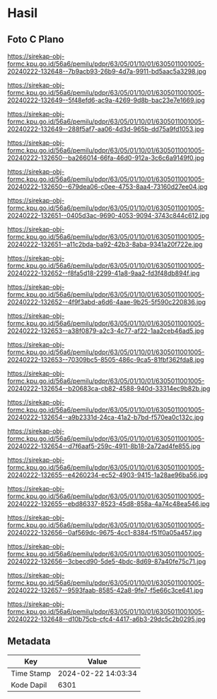# Hasil

## Foto C Plano

https://sirekap-obj-formc.kpu.go.id/56a6/pemilu/pdpr/63/05/01/10/01/6305011001005-20240222-132648--7b9acb93-26b9-4d7a-9911-bd5aac5a3298.jpg

https://sirekap-obj-formc.kpu.go.id/56a6/pemilu/pdpr/63/05/01/10/01/6305011001005-20240222-132649--5f48efd6-ac9a-4269-9d8b-bac23e7e1669.jpg

https://sirekap-obj-formc.kpu.go.id/56a6/pemilu/pdpr/63/05/01/10/01/6305011001005-20240222-132649--288f5af7-aa06-4d3d-965b-dd75a9fd1053.jpg

https://sirekap-obj-formc.kpu.go.id/56a6/pemilu/pdpr/63/05/01/10/01/6305011001005-20240222-132650--ba266014-66fa-46d0-912a-3c6c6a9149f0.jpg

https://sirekap-obj-formc.kpu.go.id/56a6/pemilu/pdpr/63/05/01/10/01/6305011001005-20240222-132650--679dea06-c0ee-4753-8aa4-73160d27ee04.jpg

https://sirekap-obj-formc.kpu.go.id/56a6/pemilu/pdpr/63/05/01/10/01/6305011001005-20240222-132651--0405d3ac-9690-4053-9094-3743c844c612.jpg

https://sirekap-obj-formc.kpu.go.id/56a6/pemilu/pdpr/63/05/01/10/01/6305011001005-20240222-132651--a11c2bda-ba92-42b3-8aba-9341a20f722e.jpg

https://sirekap-obj-formc.kpu.go.id/56a6/pemilu/pdpr/63/05/01/10/01/6305011001005-20240222-132652--f8fa5d18-2299-41a8-9aa2-fd3f48db894f.jpg

https://sirekap-obj-formc.kpu.go.id/56a6/pemilu/pdpr/63/05/01/10/01/6305011001005-20240222-132652--4f9f3abd-a6d6-4aae-9b25-5f590c220836.jpg

https://sirekap-obj-formc.kpu.go.id/56a6/pemilu/pdpr/63/05/01/10/01/6305011001005-20240222-132653--a38f0879-a2c3-4c77-af22-1aa2ceb46ad5.jpg

https://sirekap-obj-formc.kpu.go.id/56a6/pemilu/pdpr/63/05/01/10/01/6305011001005-20240222-132653--70309bc5-8505-486c-9ca5-81fbf362fda8.jpg

https://sirekap-obj-formc.kpu.go.id/56a6/pemilu/pdpr/63/05/01/10/01/6305011001005-20240222-132654--b20683ca-cb82-4588-940d-33314ec9b82b.jpg

https://sirekap-obj-formc.kpu.go.id/56a6/pemilu/pdpr/63/05/01/10/01/6305011001005-20240222-132654--a9b2331d-24ca-41a2-b7bd-f570ea0c132c.jpg

https://sirekap-obj-formc.kpu.go.id/56a6/pemilu/pdpr/63/05/01/10/01/6305011001005-20240222-132654--d7f6aaf5-259c-4911-8b18-2a72ad4fe855.jpg

https://sirekap-obj-formc.kpu.go.id/56a6/pemilu/pdpr/63/05/01/10/01/6305011001005-20240222-132655--e4260234-ec52-4903-9415-1a28ae96ba56.jpg

https://sirekap-obj-formc.kpu.go.id/56a6/pemilu/pdpr/63/05/01/10/01/6305011001005-20240222-132655--ebd86337-8523-45d8-858a-4a74c48ea546.jpg

https://sirekap-obj-formc.kpu.go.id/56a6/pemilu/pdpr/63/05/01/10/01/6305011001005-20240222-132656--0af569dc-9675-4cc1-8384-f51f0a05a457.jpg

https://sirekap-obj-formc.kpu.go.id/56a6/pemilu/pdpr/63/05/01/10/01/6305011001005-20240222-132656--3cbecd90-5de5-4bdc-8d69-87a40fe75c71.jpg

https://sirekap-obj-formc.kpu.go.id/56a6/pemilu/pdpr/63/05/01/10/01/6305011001005-20240222-132657--9593faab-8585-42a8-9fe7-f5e66c3ce641.jpg

https://sirekap-obj-formc.kpu.go.id/56a6/pemilu/pdpr/63/05/01/10/01/6305011001005-20240222-132648--d10b75cb-cfc4-4417-a6b3-29dc5c2b0295.jpg


## Metadata

| Key        | Value               |
| ---------- | ------------------- |
| Time Stamp | 2024-02-22 14:03:34 |
| Kode Dapil | 6301                |



